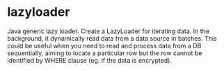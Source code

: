 # lazyloader
Java generic lazy loader. Create a LazyLoader for iterating data. In the background, it dynamically read data from a data source in batches. This could be useful when you need to read and process data from a DB sequentially, aiming to locate a particular row but the row cannot be identified by WHERE clause (eg. if the data is encrypted).

